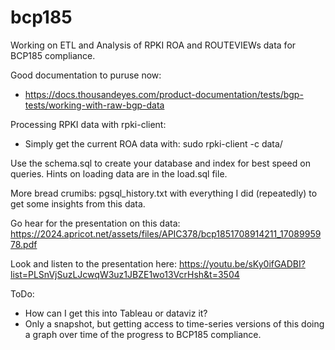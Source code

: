 # bcp185
Working on ETL and Analysis of RPKI ROA and ROUTEVIEWs data for BCP185 compliance.


Good documentation to puruse now:
* https://docs.thousandeyes.com/product-documentation/tests/bgp-tests/working-with-raw-bgp-data


Processing RPKI data with rpki-client:
* Simply get the current ROA data with: sudo rpki-client -c data/


Use the schema.sql to create your database and index for best speed on queries.
Hints on loading data are in the load.sql file.

More bread crumibs: pgsql_history.txt with everything I did (repeatedly) to get some insights from this data.

Go hear for the presentation on this data: https://2024.apricot.net/assets/files/APIC378/bcp1851708914211_1708995978.pdf

Look and listen to the presentation here: https://youtu.be/sKy0ifGADBI?list=PLSnVjSuzLJcwqW3uz1JBZE1wo13VcrHsh&t=3504

ToDo:
* How can I get this into Tableau or dataviz it?
* Only a snapshot, but getting access to time-series versions of this doing a graph over time of the progress to BCP185 compliance.

